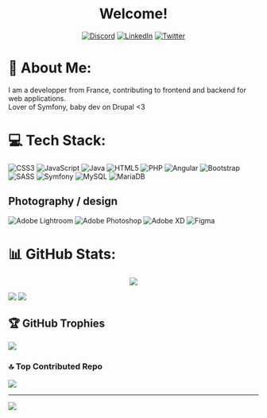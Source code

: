 <div id="header" align="center">
    <h1>Welcome!</h1>

[![Discord](https://img.shields.io/badge/Discord-%237289DA.svg?logo=discord&logoColor=white)](https://discord.gg/nenyim) [![LinkedIn](https://img.shields.io/badge/LinkedIn-%230077B5.svg?logo=linkedin&logoColor=white)](https://linkedin.com/in/alexane-trubert) [![Twitter](https://img.shields.io/badge/Twitter-%231DA1F2.svg?logo=Twitter&logoColor=white)](https://twitter.com/alexewan) 

</div>

# 💫 About Me:
I am a developper from France, contributing to frontend and backend for web applications.  
Lover of Symfony, baby dev on Drupal <3

# 💻 Tech Stack:
![CSS3](https://img.shields.io/badge/css3-%231572B6.svg?style=for-the-badge&logo=css3&logoColor=white) ![JavaScript](https://img.shields.io/badge/javascript-%23323330.svg?style=for-the-badge&logo=javascript&logoColor=%23F7DF1E) ![Java](https://img.shields.io/badge/java-%23ED8B00.svg?style=for-the-badge&logo=java&logoColor=white) ![HTML5](https://img.shields.io/badge/html5-%23E34F26.svg?style=for-the-badge&logo=html5&logoColor=white) ![PHP](https://img.shields.io/badge/php-%23777BB4.svg?style=for-the-badge&logo=php&logoColor=white) ![Angular](https://img.shields.io/badge/angular-%23DD0031.svg?style=for-the-badge&logo=angular&logoColor=white) ![Bootstrap](https://img.shields.io/badge/bootstrap-%23563D7C.svg?style=for-the-badge&logo=bootstrap&logoColor=white) ![SASS](https://img.shields.io/badge/SASS-hotpink.svg?style=for-the-badge&logo=SASS&logoColor=white) ![Symfony](https://img.shields.io/badge/symfony-%23000000.svg?style=for-the-badge&logo=symfony&logoColor=white) ![MySQL](https://img.shields.io/badge/mysql-%2300f.svg?style=for-the-badge&logo=mysql&logoColor=white) ![MariaDB](https://img.shields.io/badge/MariaDB-003545?style=for-the-badge&logo=mariadb&logoColor=white) 

## Photography / design
![Adobe Lightroom](https://img.shields.io/badge/Adobe%20Lightroom-31A8FF.svg?style=for-the-badge&logo=Adobe%20Lightroom&logoColor=white) ![Adobe Photoshop](https://img.shields.io/badge/adobephotoshop-%2331A8FF.svg?style=for-the-badge&logo=adobephotoshop&logoColor=white) ![Adobe XD](https://img.shields.io/badge/Adobe%20XD-470137?style=for-the-badge&logo=Adobe%20XD&logoColor=#FF61F6) 	![Figma](https://img.shields.io/badge/figma-%23F24E1E.svg?style=for-the-badge&logo=figma&logoColor=white)

# 📊 GitHub Stats:
<div align="center">
  
![](https://github-readme-stats.vercel.app/api/top-langs/?username=alexanetrubert&theme=onedark&hide_border=false&include_all_commits=false&count_private=false&layout=compact)<br>

</div>

![](https://github-readme-streak-stats.herokuapp.com/?user=alexanetrubert&theme=onedark&hide_border=false)
![](https://github-readme-stats.vercel.app/api?username=alexanetrubert&theme=onedark&hide_border=false&include_all_commits=false&count_private=false)

## 🏆 GitHub Trophies
![](https://github-profile-trophy.vercel.app/?username=alexanetrubert&theme=onedark&no-frame=false&no-bg=true&margin-w=4)

### 🔝 Top Contributed Repo
![](https://github-contributor-stats.vercel.app/api?username=alexanetrubert&limit=5&theme=dark&combine_all_yearly_contributions=true)


---
[![](https://visitcount.itsvg.in/api?id=alexanetrubert&icon=0&color=0)](https://visitcount.itsvg.in)

<!-- Proudly created with GPRM ( https://gprm.itsvg.in ) -->
